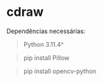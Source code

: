 # cdraw

Dependências necessárias:

> Python 3.11.4^

> pip install Pillow

> pip install opencv-python
